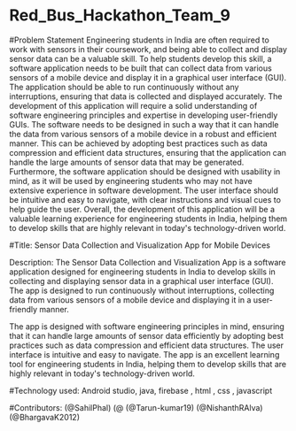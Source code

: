 # Red_Bus_Hackathon_Team_9
#Problem Statement 
Engineering students in India are often required to work with sensors in their coursework, and being able
to collect and display sensor data can be a valuable skill. To help students develop this skill, a software
application needs to be built that can collect data from various sensors of a mobile device and display it in
a graphical user interface (GUI). The application should be able to run continuously without any
interruptions, ensuring that data is collected and displayed accurately.
The development of this application will require a solid understanding of software engineering principles
and expertise in developing user-friendly GUIs. The software needs to be designed in such a way that it
can handle the data from various sensors of a mobile device in a robust and efficient manner. This can be
achieved by adopting best practices such as data compression and efficient data structures, ensuring that
the application can handle the large amounts of sensor data that may be generated.
Furthermore, the software application should be designed with usability in mind, as it will be used by
engineering students who may not have extensive experience in software development. The user
interface should be intuitive and easy to navigate, with clear instructions and visual cues to help guide the
user. Overall, the development of this application will be a valuable learning experience for engineering
students in India, helping them to develop skills that are highly relevant in today&#39;s technology-driven
world.


#Title: Sensor Data Collection and Visualization App for Mobile Devices

Description: The Sensor Data Collection and Visualization App is a software application designed for engineering students in India to develop skills in collecting and displaying sensor data in a graphical user interface (GUI). The app is designed to run continuously without interruptions, collecting data from various sensors of a mobile device and displaying it in a user-friendly manner.

The app is designed with software engineering principles in mind, ensuring that it can handle large amounts of sensor data efficiently by adopting best practices such as data compression and efficient data structures. The user interface is intuitive and easy to navigate. The app is an excellent learning tool for engineering students in India, helping them to develop skills that are highly relevant in today's technology-driven world.


#Technology used:
Android studio, java, firebase , html , css , javascript


#Contributors:
(@SahilPhal)
(@
(@Tarun-kumar19)
(@NishanthRAlva)
(@BhargavaK2012)

